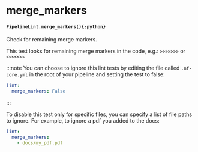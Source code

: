 # merge_markers

#### `PipelineLint.merge_markers(){:python}`

Check for remaining merge markers.

This test looks for remaining merge markers in the code, e.g.:
`>>>>>>>` or `<<<<<<<`

:::note
You can choose to ignore this lint tests by editing the file called
`.nf-core.yml` in the root of your pipeline and setting the test to false:

```yaml
lint:
  merge_markers: False
```

:::

To disable this test only for specific files, you can specify a list of file paths to ignore.
For example, to ignore a pdf you added to the docs:

```yaml
lint:
  merge_markers:
    - docs/my_pdf.pdf
```
